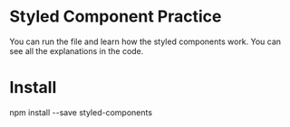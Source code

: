 # Styled Component Practice
You can run the file and learn how the styled components work. You can see all the explanations in the code.

# Install
npm install --save styled-components
